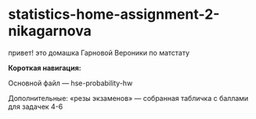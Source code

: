 # statistics-home-assignment-2-nikagarnova
привет! 
это домашка Гарновой Вероники по матстату

**Короткая навигация:**

Основной файл — hse-probability-hw

Дополнительные: «резы экзаменов» — собранная табличка с баллами для задачек 4-6
